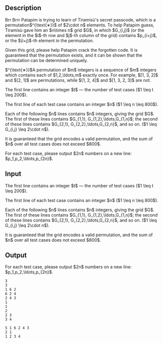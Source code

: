 ## Description

<div><p>Brr Brrr Patapim is trying to learn of Tiramisù's secret passcode, which is a permutation$^{\text{∗}}$ of $2\cdot n$ elements. To help Patapim guess, Tiramisù gave him an $n\times n$ grid $G$, in which $G_{i,j}$ (or the element in the $i$-th row and $j$-th column of the grid) contains $p_{i+j}$, or the $(i+j)$-th element in the permutation. </p><p>Given this grid, please help Patapim crack the forgotten code. It is guaranteed that the permutation exists, and it can be shown that the permutation can be determined uniquely.</p><div class="statement-footnote"><p>$^{\text{∗}}$A permutation of $m$ integers is a sequence of $m$ integers which contains each of $1,2,\ldots,m$ exactly once. For example, $[1, 3, 2]$ and $[2, 1]$ are permutations, while $[1, 2, 4]$ and $[1, 3, 2, 3]$ are not.</p></div></div><div class="input-specification"><p>The first line contains an integer $t$&nbsp;— the number of test cases ($1 \leq t \leq 200$).</p><p>The first line of each test case contains an integer $n$ ($1 \leq n \leq 800$).</p><p>Each of the following $n$ lines contains $n$ integers, giving the grid $G$. The first of these lines contains $G_{1,1}, G_{1,2},\ldots,G_{1,n}$; the second of these lines contains $G_{2,1}, G_{2,2},\ldots,G_{2,n}$, and so on. ($1 \leq G_{i,j} \leq 2\cdot n$).</p><p>It is guaranteed that the grid encodes a valid permutation, and the sum of $n$ over all test cases does not exceed $800$.</p></div><div class="output-specification"><p>For each test case, please output $2n$ numbers on a new line: $p_1,p_2,\ldots,p_{2n}$.</p></div>

## Input

<p>The first line contains an integer $t$&nbsp;— the number of test cases ($1 \leq t \leq 200$).</p><p>The first line of each test case contains an integer $n$ ($1 \leq n \leq 800$).</p><p>Each of the following $n$ lines contains $n$ integers, giving the grid $G$. The first of these lines contains $G_{1,1}, G_{1,2},\ldots,G_{1,n}$; the second of these lines contains $G_{2,1}, G_{2,2},\ldots,G_{2,n}$, and so on. ($1 \leq G_{i,j} \leq 2\cdot n$).</p><p>It is guaranteed that the grid encodes a valid permutation, and the sum of $n$ over all test cases does not exceed $800$.</p>

## Output

<p>For each test case, please output $2n$ numbers on a new line: $p_1,p_2,\ldots,p_{2n}$.</p>





```input1|2,3,4,5,8,9,10
3
3
1 6 2
6 2 4
2 4 3
1
1
2
2 3
3 4
```




```output1
5 1 6 2 4 3 
2 1 
1 2 3 4
```


